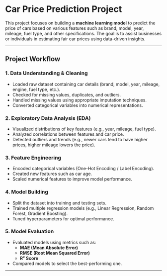 #  Car Price Prediction Project  

This project focuses on building a **machine learning model** to predict the price of cars based on various features such as brand, model, year, mileage, fuel type, and other specifications. The goal is to assist businesses or individuals in estimating fair car prices using data-driven insights.  

---

##  Project Workflow  

### 1. Data Understanding & Cleaning  
- Loaded raw dataset containing car details (brand, model, year, mileage, engine, fuel type, etc.).  
- Checked for missing values, duplicates, and outliers.  
- Handled missing values using appropriate imputation techniques.  
- Converted categorical variables into numerical representations.  

### 2. Exploratory Data Analysis (EDA)  
- Visualized distributions of key features (e.g., year, mileage, fuel type).  
- Analyzed correlations between features and car price.  
- Detected outliers and trends (e.g., newer cars tend to have higher prices, higher mileage lowers the price).  

### 3. Feature Engineering  
- Encoded categorical variables (One-Hot Encoding / Label Encoding).  
- Created new features such as car age.  
- Scaled numerical features to improve model performance.  

### 4. Model Building  
- Split the dataset into training and testing sets.  
- Trained multiple regression models (e.g., Linear Regression, Random Forest, Gradient Boosting).  
- Tuned hyperparameters for optimal performance.  

### 5. Model Evaluation  
- Evaluated models using metrics such as:  
  - **MAE (Mean Absolute Error)**  
  - **RMSE (Root Mean Squared Error)**  
  - **R² Score**  
- Compared models to select the best-performing one.  

---
